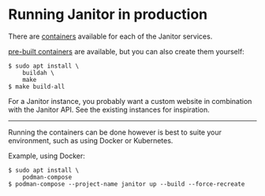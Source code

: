 # Running Janitor in production

There are [containers](Dockerfiles_.md) available for each of the Janitor services.

[pre-built containers](https://github.com/jelmer?tab=packages&repo_name=janitor) are
available, but you can also create them yourself:

```console
$ sudo apt install \
    buildah \
    make
$ make build-all
```

For a Janitor instance, you probably want a custom website in combination with
the Janitor API. See the existing instances for inspiration.

- - -

Running the containers can be done however is best to suite your environment,
such as using Docker or Kubernetes.

Example, using Docker:

```console
$ sudo apt install \
    podman-compose
$ podman-compose --project-name janitor up --build --force-recreate
```
